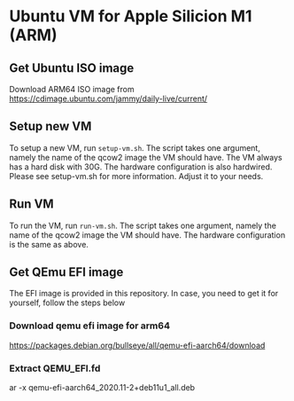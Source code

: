 # Ubuntu VM for Apple Silicion M1 (ARM)

## Get Ubuntu ISO image
Download ARM64 ISO image from https://cdimage.ubuntu.com/jammy/daily-live/current/

## Setup new VM
To setup a new VM, run `setup-vm.sh`.
The script takes one argument, namely the name of the qcow2 image the VM should have.
The VM always has a hard disk with 30G.
The hardware configuration is also hardwired.
Please see setup-vm.sh for more information.
Adjust it to your needs.

## Run VM
To run the VM, run `run-vm.sh`.
The script takes one argument, namely the name of the qcow2 image the VM should have.
The hardware configuration is the same as above.

## Get QEmu EFI image
The EFI image is provided in this repository.
In case, you need to get it for yourself, follow the steps below

### Download qemu efi image for arm64
https://packages.debian.org/bullseye/all/qemu-efi-aarch64/download

### Extract QEMU_EFI.fd
ar -x qemu-efi-aarch64_2020.11-2+deb11u1_all.deb

